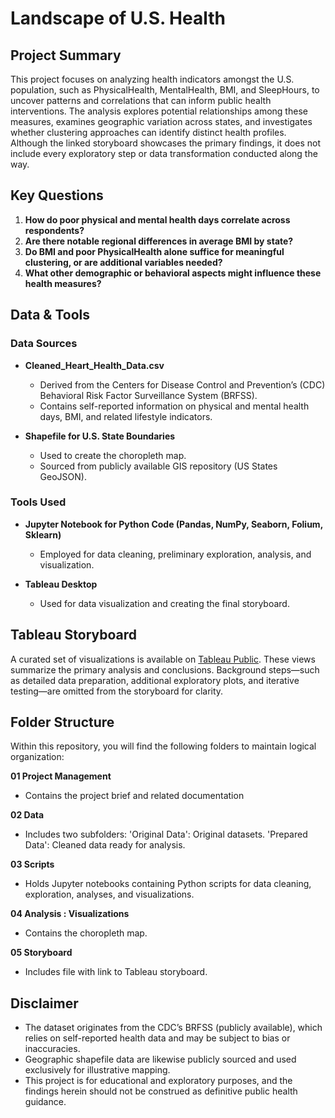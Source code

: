 # Landscape of U.S. Health

## Project Summary

This project focuses on analyzing health indicators amongst the U.S. population, such as PhysicalHealth, MentalHealth, BMI, and SleepHours, to uncover patterns and correlations that can inform public health interventions. The analysis explores potential relationships among these measures, examines geographic variation across states, and investigates whether clustering approaches can identify distinct health profiles. Although the linked storyboard showcases the primary findings, it does not include every exploratory step or data transformation conducted along the way.

## Key Questions

1. **How do poor physical and mental health days correlate across respondents?**
2. **Are there notable regional differences in average BMI by state?**
3. **Do BMI and poor PhysicalHealth alone suffice for meaningful clustering, or are additional variables needed?**
4. **What other demographic or behavioral aspects might influence these health measures?**

## Data & Tools

### Data Sources

- **Cleaned_Heart_Health_Data.csv**
  - Derived from the Centers for Disease Control and Prevention’s (CDC) Behavioral Risk Factor Surveillance System (BRFSS).
  - Contains self-reported information on physical and mental health days, BMI, and related lifestyle indicators.
  
- **Shapefile for U.S. State Boundaries**
  - Used to create the choropleth map.
  - Sourced from publicly available GIS repository (US States GeoJSON).

### Tools Used

- **Jupyter Notebook for Python Code (Pandas, NumPy, Seaborn, Folium, Sklearn)**
  - Employed for data cleaning, preliminary exploration, analysis, and visualization.
  
- **Tableau Desktop**
  - Used for data visualization and creating the final storyboard.

## Tableau Storyboard

A curated set of visualizations is available on [Tableau Public](https://public.tableau.com/views/LandscapeofU_S_Health/Storyboard?:language=en-US&:sid=&:redirect=auth&:display_count=n&:origin=viz_share_link). These views summarize the primary analysis and conclusions. Background steps—such as detailed data preparation, additional exploratory plots, and iterative testing—are omitted from the storyboard for clarity.

## Folder Structure

Within this repository, you will find the following folders to maintain logical organization:

**01 Project Management**
   - Contains the project brief and related documentation
   
**02 Data**
   - Includes two subfolders:
  'Original Data': Original datasets.
  'Prepared Data': Cleaned data ready for analysis.
   
**03 Scripts**
   - Holds Jupyter notebooks containing Python scripts for data cleaning, exploration, analyses, and visualizations.
   
**04 Analysis : Visualizations**
   - Contains the choropleth map.
   
**05 Storyboard**
   - Includes file with link to Tableau storyboard.

## Disclaimer

- The dataset originates from the CDC’s BRFSS (publicly available), which relies on self-reported health data and may be subject to bias or inaccuracies.
- Geographic shapefile data are likewise publicly sourced and used exclusively for illustrative mapping.
- This project is for educational and exploratory purposes, and the findings herein should not be construed as definitive public health guidance.
